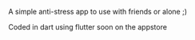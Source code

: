 A simple anti-stress app to use with friends or alone ;)

Coded in dart using flutter soon on the appstore